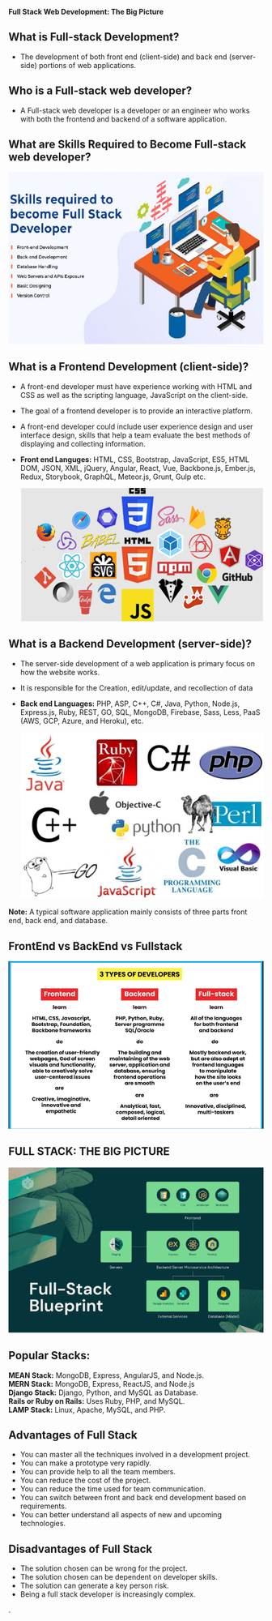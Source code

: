 **Full Stack Web Development: The Big Picture**

## What is Full-stack Development?

-   The development of both front end (client-side) and back end (server-side) portions of web applications.

## Who is a Full-stack web developer?

-   A Full-stack web developer is a developer or an engineer who works with both the frontend and backend of a software application.

## What are Skills Required to Become Full-stack web developer?

![](media/0bcbc23bffbf780beef6063d8ff6b305.png)

## What is a Frontend Development (client-side)?

-   A front-end developer must have experience working with HTML and CSS as well as the scripting language, JavaScript on the client-side.
-   The goal of a frontend developer is to provide an interactive platform.
-   A front-end developer could include user experience design and user interface design, skills that help a team evaluate the best methods of displaying and collecting information.
-   **Front end Languges:** HTML, CSS, Bootstrap, JavaScript, ES5, HTML DOM, JSON, XML, jQuery, Angular, React, Vue, Backbone.js, Ember.js, Redux, Storybook, GraphQL, Meteor.js, Grunt, Gulp etc.

    ![](media/b27333123ae0c45a068707b78fb8ad6d.png)

## What is a Backend Development (server-side)?

-   The server-side development of a web application is primary focus on how the website works.
-   It is responsible for the Creation, edit/update, and recollection of data
-   **Back end Languages:** PHP, ASP, C++, C\#, Java, Python, Node.js, Express.js, Ruby, REST, GO, SQL, MongoDB, Firebase, Sass, Less, PaaS (AWS, GCP, Azure, and Heroku), etc.

    **![](media/2386fbc6e7ac595a36e9633b6afa8139.png)**

**Note:** A typical software application mainly consists of three parts front end, back end, and database.

## FrontEnd vs BackEnd vs Fullstack

**![](media/5c3230f88c65594911bccb0894fc30bc.png)**

## FULL STACK: THE BIG PICTURE

![](media/085baa9e6cb57bec70508d2ac0a16a8f.png)

## Popular Stacks:

**MEAN Stack:** MongoDB, Express, AngularJS, and Node.js.  
**MERN Stack:** MongoDB, Express, ReactJS, and Node.js  
**Django Stack:** Django, Python, and MySQL as Database.  
**Rails or Ruby on Rails:** Uses Ruby, PHP, and MySQL.  
**LAMP Stack:** Linux, Apache, MySQL, and PHP.

## Advantages of Full Stack

-   You can master all the techniques involved in a development project.
-   You can make a prototype very rapidly.
-   You can provide help to all the team members.
-   You can reduce the cost of the project.
-   You can reduce the time used for team communication.
-   You can switch between front and back end development based on requirements.
-   You can better understand all aspects of new and upcoming technologies.

## Disadvantages of Full Stack

-   The solution chosen can be wrong for the project.
-   The solution chosen can be dependent on developer skills.
-   The solution can generate a key person risk.
-   Being a full stack developer is increasingly complex.

.
